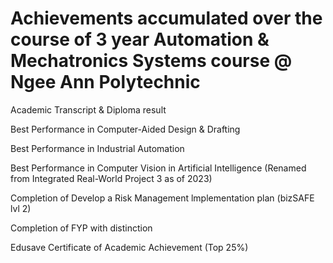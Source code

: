 # **Achievements accumulated over the course of 3 year Automation & Mechatronics Systems course @ Ngee Ann Polytechnic**

Academic Transcript & Diploma result

Best Performance in Computer-Aided Design & Drafting

Best Performance in Industrial Automation

Best Performance in Computer Vision in Artificial Intelligence (Renamed from Integrated Real-World Project 3 as of 2023)

Completion of Develop a Risk Management lmplementation plan (bizSAFE lvl 2)

Completion of FYP with distinction

Edusave Certificate of Academic Achievement (Top 25%) 
